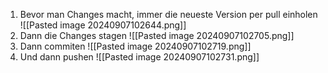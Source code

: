 1. Bevor man Changes macht, immer die neueste Version per pull einholen
![[Pasted image 20240907102644.png]]
2. Dann die Changes stagen
![[Pasted image 20240907102705.png]]
3. Dann commiten
![[Pasted image 20240907102719.png]]
4. Und dann pushen
![[Pasted image 20240907102731.png]]
